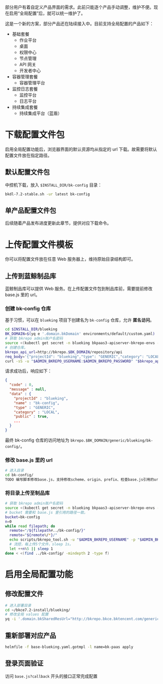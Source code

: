 部分用户有着自定义产品界面的需求。此前只能逐个产品手动调整，维护不便。现在启用“全局配置”后，就可以统一维护了。

这是一个新的方案，部分产品还在陆续接入中。目前支持全局配置的产品如下：
* 基础套餐
  * 作业平台
  * 桌面
  * 权限中心
  * 节点管理
  * API 网关
  * 开发者中心
* 容器管理套餐
  * 容器管理平台
* 监控日志套餐
  * 监控平台
  * 日志平台
* 持续集成套餐
  * 持续集成平台（蓝盾）

# 下载配置文件包
启用全局配置功能后，浏览器界面的默认资源均从指定的 url 下载。故需要将默认配置文件放在指定路径。

## 默认配置文件包
中控机下载，放入 `$INSTALL_DIR/bk-config` 目录：
``` bash
bkdl-7.2-stable.sh -ur latest bk-config
```

## 单产品配置文件包

后续随着产品发布进度更新此章节，提供对应下载命令。


# 上传配置文件模板

你可以将配置文件放在任意 Web 服务器上，维持原始目录结构即可。

## 上传到蓝鲸制品库
蓝鲸制品库可以提供 Web 服务。在上传配置文件包到制品库前，需要提前修改 base.js 里的 url。

### 创建 bk-config 仓库
基于习惯，可以在 `blueking` 项目下创建名为 `bk-config` 仓库，允许 **匿名访问**。

``` bash
cd $INSTALL_DIR/blueking
BK_DOMAIN=$(yq e '.domain.bkDomain' environments/default/custom.yaml)
# 获取 bkrepo admin账户名密码
source <(kubectl get secret -n blueking bkpaas3-apiserver-bkrepo-envs -o go-template='{{range $k,$v := .data}}{{$k}}={{$v|base64decode}}{{"\n"}}{{end}}'] | grep ^ADMIN_)
# 创建仓库。
bkrepo_api_url=http://bkrepo.$BK_DOMAIN/repository/api
req_body='{"projectId": "blueking","type": "GENERIC","category": "LOCAL","public": true,"name": "bk-config", "description": "blueking global config"}'
curl -sS -u "$ADMIN_BKREPO_USERNAME:$ADMIN_BKREPO_PASSWORD" "$bkrepo_api_url/repo/create"  -H 'Content-Type: application/json' -d "$req_body"
```
请求成功后，响应如下：
``` json
{
  "code" : 0,
  "message" : null,
  "data" : {
    "projectId" : "blueking",
    "name" : "bk-config",
    "type" : "GENERIC",
    "category" : "LOCAL",
    "public" : true,
    ...
  }
}
```

最终 bk-config 仓库的访问地址为 `bkrepo.$BK_DOMAIN/generic/blueking/bk-config/`。

### 修改 base.js 里的 url

```bash
# 进入目录
cd bk-config/
TODO 编写脚本修改base.js，支持修改scheme、origin、prefix、检查base.js引用的url（适配bkrepo和自定义url前缀）
```

### 将目录上传至制品库

``` bash
# 获取 bkrepo admin账户名密码
source <(kubectl get secret -n blueking bkpaas3-apiserver-bkrepo-envs -o go-template='{{range $k,$v := .data}}{{$k}}={{$v|base64decode}}{{"\n"}}{{end}}'] | grep -e ^ADMIN_ -e ^BLOBSTORE_BKREPO_ENDPOINT)
# bucket 需要和 base.js 里引用的路径一致。
bucket=bk-config
n=0
while read filepath; do
  remote="/${filepath#../bk-config/}"
  remote="${remote%/*}/"
  echo scripts/bkrepo_tool.sh -u "$ADMIN_BKREPO_USERNAME" -p "$ADMIN_BKREPO_PASSWORD" -P blueking -i "$BLOBSTORE_BKREPO_ENDPOINT/generic" -n "$bucket" -X PUT -O -R "$remote" -T "$filepath"
  # 流控，每上传5个文件，sleep 1s。
  let ++n%5 || sleep 1
done < <(find ../bk-config/ -mindepth 2 -type f)
```

# 启用全局配置功能
## 修改配置文件

```bash
# 进入部署目录
cd ~/bkce7.2-install/blueking/
# 修改全局 values 配置
yq -i '.domain.bkSharedResUrl="http://bkrepo.bkce.bktencent.com/generic/blueking/bk-config/bk-config"' environments/default/custom.yaml
```


## 重新部署对应产品
```bash
helmfile -f base-blueking.yaml.gotmpl -l name=bk-paas apply
```

## 登录页面验证

访问 `base.js?callback` 开头的接口正常完成配置

